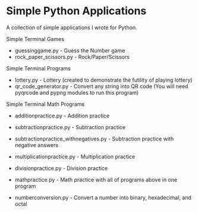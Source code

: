 # Simple Python Applications

A collection of simple applications I wrote for Python. 

Simple Terminal Games
- guessinggame.py - Guess the Number game
- rock_paper_scissors.py - Rock/Paper/Scissors

Simple Terminal Programs
- lottery.py - Lottery (created to demonstrate the futility of playing lottery)
- qr_code_generator.py - Convert any string into QR code (You will need pyqrcode and pypng modules to run this program)

Simple Terminal Math Programs
- additionpractice.py - Addition practice
- subtractionpractice.py - Subtraction practice
- subtractionpractice_withnegatives.py - Subtraction practice with negative answers
- multiplicationpractice.py - Multiplication practice
- divisionpractice.py - Division practice
- mathpractice.py - Math practice with all of programs above in one program

- numberconversion.py - Convert a number into binary, hexadecimal, and octal
